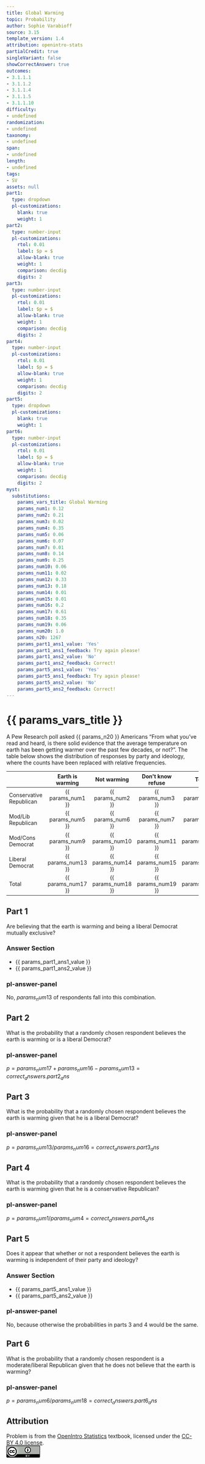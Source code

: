 ```yaml
---
title: Global Warming
topic: Probability
author: Sophie Varabioff
source: 3.15
template_version: 1.4
attribution: openintro-stats
partialCredit: true
singleVariant: false
showCorrectAnswer: true
outcomes:
- 3.1.1.1
- 3.1.1.2
- 3.1.1.4
- 3.1.1.5
- 3.1.1.10
difficulty:
- undefined
randomization:
- undefined
taxonomy:
- undefined
span:
- undefined
length:
- undefined
tags:
- SV
assets: null
part1:
  type: dropdown
  pl-customizations:
    blank: true
    weight: 1
part2:
  type: number-input
  pl-customizations:
    rtol: 0.01
    label: $p = $
    allow-blank: true
    weight: 1
    comparison: decdig
    digits: 2
part3:
  type: number-input
  pl-customizations:
    rtol: 0.01
    label: $p = $
    allow-blank: true
    weight: 1
    comparison: decdig
    digits: 2
part4:
  type: number-input
  pl-customizations:
    rtol: 0.01
    label: $p = $
    allow-blank: true
    weight: 1
    comparison: decdig
    digits: 2
part5:
  type: dropdown
  pl-customizations:
    blank: true
    weight: 1
part6:
  type: number-input
  pl-customizations:
    rtol: 0.01
    label: $p = $
    allow-blank: true
    weight: 1
    comparison: decdig
    digits: 2
myst:
  substitutions:
    params_vars_title: Global Warming
    params_num1: 0.12
    params_num2: 0.21
    params_num3: 0.02
    params_num4: 0.35
    params_num5: 0.06
    params_num6: 0.07
    params_num7: 0.01
    params_num8: 0.14
    params_num9: 0.25
    params_num10: 0.06
    params_num11: 0.02
    params_num12: 0.33
    params_num13: 0.18
    params_num14: 0.01
    params_num15: 0.01
    params_num16: 0.2
    params_num17: 0.61
    params_num18: 0.35
    params_num19: 0.06
    params_num20: 1.0
    params_n20: 1267
    params_part1_ans1_value: 'Yes'
    params_part1_ans1_feedback: Try again please!
    params_part1_ans2_value: 'No'
    params_part1_ans2_feedback: Correct!
    params_part5_ans1_value: 'Yes'
    params_part5_ans1_feedback: Try again please!
    params_part5_ans2_value: 'No'
    params_part5_ans2_feedback: Correct!
---
```

# {{ params_vars_title }}
A Pew Research poll asked {{ params_n20 }} Americans “From what you’ve read and heard, is there solid evidence that the average temperature on earth has been getting warmer over the past few decades, or not?”.
The table below shows the distribution of responses by party and ideology, where the counts have been replaced with relative frequencies.

<!-- |                         | Earth is warming | Not warming | Don't know refuse | Total |
|-------------------------|------------------|-------------|-------------------|-------|
| Conservative Republican | 0.11             | 0.20        | 0.02              | 0.33  |
| Mod/Lib Republican      | 0.06             | 0.06        | 0.01              | 0.13  |
| Mod/Cons Democrat       | 0.25             | 0.07        | 0.02              | 0.34  |
| Liberal Democrat        | 0.18             | 0.01        | 0.01              | 0.20  |
| Total                   | 0.60             | 0.34        | 0.06              | 1.00  | -->

|                         | Earth is warming | Not warming | Don't know refuse | Total |
|-------------------------|:----------------:|:-----------:|:-----------------:|:------:|
| Conservative Republican | {{ params_num1 }} | {{ params_num2 }} | {{ params_num3 }} | {{ params_num4 }} |
| Mod/Lib Republican      | {{ params_num5 }} | {{ params_num6 }} | {{ params_num7 }} | {{ params_num8 }} |
| Mod/Cons Democrat       | {{ params_num9 }} | {{ params_num10 }} | {{ params_num11 }} | {{ params_num12 }} |
| Liberal Democrat        | {{ params_num13 }} | {{ params_num14 }} | {{ params_num15 }} | {{ params_num16 }} |
| Total                   | {{ params_num17 }} | {{ params_num18 }} | {{ params_num19 }} | {{ params_num20 }} |

## Part 1

Are believing that the earth is warming and being a liberal Democrat mutually exclusive?

### Answer Section

- {{ params_part1_ans1_value }}
- {{ params_part1_ans2_value }}

### pl-answer-panel

No, ${{ params_num13 }}$ of respondents fall into this combination.

## Part 2

What is the probability that a randomly chosen respondent believes the earth is warming or is a liberal Democrat?

### pl-answer-panel

$p = {{ params_num17 }} + {{ params_num16 }} - {{ params_num13 }} = {{ correct_answers.part2_ans }}$

## Part 3

What is the probability that a randomly chosen respondent believes the earth is warming given that he is a liberal Democrat?

### pl-answer-panel

$p = {{ params_num13 }} / {{ params_num16 }} = {{ correct_answers.part3_ans }}$

## Part 4

What is the probability that a randomly chosen respondent believes the earth is warming given that he is a conservative Republican?

### pl-answer-panel

$p = {{ params_num1 }} / {{ params_num4 }} = {{ correct_answers.part4_ans }}$

## Part 5

Does it appear that whether or not a respondent believes the earth is warming is independent of their party and ideology?

### Answer Section

- {{ params_part5_ans1_value }}
- {{ params_part5_ans2_value }}

### pl-answer-panel

No, because otherwise the probabilities in parts 3 and 4 would be the same.

## Part 6

What is the probability that a randomly chosen respondent is a moderate/liberal Republican given that he does not believe that the earth is warming?

### pl-answer-panel

$p = {{ params_num6 }} / {{ params_num18 }} = {{ correct_answers.part6_ans }}$

## Attribution

Problem is from the [OpenIntro Statistics](https://openintro.org/book/os/) textbook, licensed under the [CC-BY 4.0 license](https://creativecommons.org/licenses/by/4.0/).<br>![Image representing the Creative Commons 4.0 BY license.](https://raw.githubusercontent.com/firasm/bits/master/by.png)